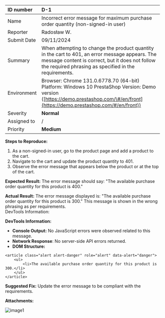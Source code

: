 

| ID number | D-1 |
| :---- | :---- |
| Name | Incorrect error message for maximum purchase order quantity (non-signed-in user) |
| Reporter | Radosław W. |
| Submit Date | 09/11/2024 |
| Summary | When attempting to change the product quantity in the cart to 401, an error message appears. The message content is correct, but it does not follow the required phrasing as specified in the requirements. |
| Environment | Browser: Chrome 131.0.6778.70  (64-bit) Platform: Windows 10 PrestaShop Version: Demo version ([https://demo.prestashop.com/\#/en/front](https://demo.prestashop.com/#/en/front))  |
| Severity | **Normal** |
| Assigned to | / |
| Priority | **Medium** |

**Steps to Reproduce:**

1. As a non-signed-in user, go to the product page and add a product to the cart.  
2. Navigate to the cart and update the product quantity to 401\.  
3. Observe the error message that appears below the product or at the top of the cart.

**Expected Result:** The error message should say: "The available purchase order quantity for this product is 400."

**Actual Result:** The error message displayed is: "The available purchase order quantity for this product is 300." This message is shown in the wrong phrasing as per requirements.  
DevTools Information:

**DevTools Information:**

* **Console Output:** No JavaScript errors were observed related to this message.  
* **Network Response**: No server-side API errors returned.  
* **DOM Structure:**
  
```
<article class="alert alert-danger" role="alert" data-alert="danger">
    <ul>
        <li>The available purchase order quantity for this product is 300.</li>
    </ul>
</article>
```

**Suggested Fix:** Update the error message to be compliant with the requirements.

**Attachments:**

![image1](https://d2cxucsjd6xvsd.cloudfront.net/public/team/014f16759dade12d4b9249822f2a05736e0ee69b/attachment/04fc0ba1df8e5ceed998bbb37b14c436b5b96bcf/screen2.JPG)
